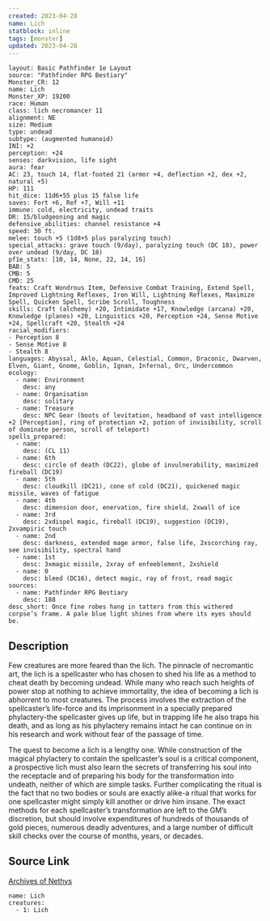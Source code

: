 ```yaml
---
created: 2023-04-28
name: Lich
statblock: inline
tags: [monster]
updated: 2023-04-28
---
```

```statblock
layout: Basic Pathfinder 1e Layout
source: "Pathfinder RPG Bestiary"
Monster_CR: 12
name: Lich
Monster_XP: 19200
race: Human
class: lich necromancer 11
alignment: NE
size: Medium
type: undead
subtype: (augmented humanoid)
INI: +2
perception: +24
senses: darkvision, life sight
aura: fear
AC: 23, touch 14, flat-footed 21 (armor +4, deflection +2, dex +2, natural +5)
HP: 111
hit_dice: 11d6+55 plus 15 false life
saves: Fort +6, Ref +7, Will +11
immune: cold, electricity, undead traits
DR: 15/bludgeoning and magic
defensive_abilities: channel resistance +4
speed: 30 ft.
melee: touch +5 (1d8+5 plus paralyzing touch)
special_attacks: grave touch (9/day), paralyzing touch (DC 18), power over undead (9/day, DC 18)
pf1e_stats: [10, 14, None, 22, 14, 16]
BAB: 5
CMB: 5
CMD: 25
feats: Craft Wondrous Item, Defensive Combat Training, Extend Spell, Improved Lightning Reflexes, Iron Will, Lightning Reflexes, Maximize Spell, Quicken Spell, Scribe Scroll, Toughness
skills: Craft (alchemy) +20, Intimidate +17, Knowledge (arcana) +20, Knowledge (planes) +20, Linguistics +20, Perception +24, Sense Motive +24, Spellcraft +20, Stealth +24
racial_modifiers:
- Perception 8
- Sense Motive 8
- Stealth 8
languages: Abyssal, Aklo, Aquan, Celestial, Common, Draconic, Dwarven, Elven, Giant, Gnome, Goblin, Ignan, Infernal, Orc, Undercommon
ecology:
  - name: Environment
    desc: any
  - name: Organisation
    desc: solitary
  - name: Treasure
    desc: NPC Gear (boots of levitation, headband of vast intelligence +2 [Perception], ring of protection +2, potion of invisibility, scroll of dominate person, scroll of teleport)
spells_prepared:
  - name:
    desc: (CL 11)
  - name: 6th
    desc: circle of death (DC22), globe of invulnerability, maximized fireball (DC19)
  - name: 5th
    desc: cloudkill (DC21), cone of cold (DC21), quickened magic missile, waves of fatigue
  - name: 4th
    desc: dimension door, enervation, fire shield, 2xwall of ice
  - name: 3rd
    desc: 2xdispel magic, fireball (DC19), suggestion (DC19), 2xvampiric touch
  - name: 2nd
    desc: darkness, extended mage armor, false life, 2xscorching ray, see invisibility, spectral hand
  - name: 1st
    desc: 3xmagic missile, 2xray of enfeeblement, 2xshield
  - name: 0
    desc: bleed (DC16), detect magic, ray of frost, read magic
sources:
  - name: Pathfinder RPG Bestiary
    desc: 188
desc_short: Once fine robes hang in tatters from this withered corpse’s frame. A pale blue light shines from where its eyes should be.
```
## Description
Few creatures are more feared than the lich. The pinnacle of necromantic art, the lich is a spellcaster who has chosen to shed his life as a method to cheat death by becoming undead. While many who reach such heights of power stop at nothing to achieve immortality, the idea of becoming a lich is abhorrent to most creatures. The process involves the extraction of the spellcaster’s life-force and its imprisonment in a specially prepared phylactery-the spellcaster gives up life, but in trapping life he also traps his death, and as long as his phylactery remains intact he can continue on in his research and work without fear of the passage of time.

The quest to become a lich is a lengthy one. While construction of the magical phylactery to contain the spellcaster’s soul is a critical component, a prospective lich must also learn the secrets of transferring his soul into the receptacle and of preparing his body for the transformation into undeath, neither of which are simple tasks. Further complicating the ritual is the fact that no two bodies or souls are exactly alike-a ritual that works for one spellcaster might simply kill another or drive him insane. The exact methods for each spellcaster’s transformation are left to the GM’s discretion, but should involve expenditures of hundreds of thousands of gold pieces, numerous deadly adventures, and a large number of difficult skill checks over the course of months, years, or decades.
## Source Link
[Archives of Nethys](https://aonprd.com/MonsterDisplay.aspx?ItemName=Lich)
```encounter-table
name: Lich
creatures:
  - 1: Lich
```
